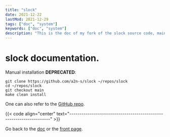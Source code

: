 ```yaml
---
title: "slock"
date: 2021-12-22
lastMod: 2021-12-29
tags: ["doc", "system"]
keywords: ["doc", "system"]
description: "This is the doc of my fork of the slock source code, mainly patches I installed."
---
```


# slock documentation.
Manual installation **DEPRECATED**:
```
git clone https://github.com/a2n-s/slock ~/repos/slock
cd ~/repos/slock
git checkout main
make clean install
```
One can also refer to the [GitHub repo](https://github.com/a2n-s/slock).

{{< code align="center" text="--------------------------------------------------------------------" >}}

Go back to the [doc](/public/doc/config) or the [front page](/public).
